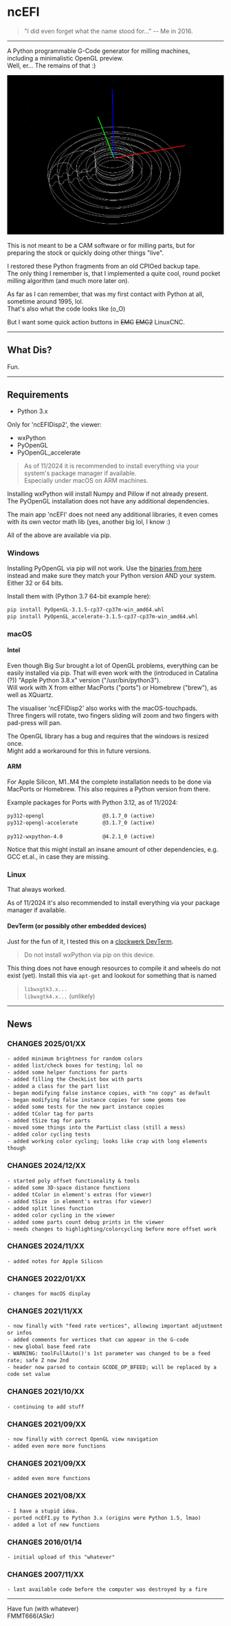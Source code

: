 ncEFI
=====
>"I did even forget what the name stood for..." -- Me in 2016.

---

A Python programmable G-Code generator for milling machines,  
including a minimalistic OpenGL preview.  
Well, er... The remains of that :)

![Circular Pocket Toolpath](/images/ncEFI_circularPockets.png)  

This is not meant to be a CAM software or for milling parts, but
for preparing the stock or quickly doing other things "live".

I restored these Python fragments from an old CPIOed backup tape.  
The only thing I remember is, that I implemented a quite cool, round
pocket milling algorithm (and much more later on).

As far as I can remember, that was my first contact with Python at all,  
sometime around 1995, lol.  
That's also what the code looks like (o_O)

But I want some quick action buttons in ~~EMC~~ ~~EMC2~~ LinuxCNC.


---
## What Dis?

Fun.

---
## Requirements

- Python 3.x

Only for 'ncEFIDisp2', the viewer:
 - wxPython
 - PyOpenGL
 - PyOpenGL_accelerate

> As of 11/2024 it is recommended to install everything via your system's package manager if available.  
> Especially under macOS on ARM machines.

Installing wxPython will install Numpy and Pillow if not already present.  
The PyOpenGL installation does not have any additional dependencies.

The main app 'ncEFI' does not need any additional libraries, it even comes with its own
vector math lib (yes, another big lol, I know :)

All of the above are available via pip.


### Windows
Installing PyOpenGL via pip will not work. Use the [binaries from here][1] instead
and make sure they match your Python version AND your system. Either 32 or 64 bits.

Install them with (Python 3.7 64-bit example here):

    pip install PyOpenGL‑3.1.5‑cp37‑cp37m‑win_amd64.whl
    pip install PyOpenGL_accelerate‑3.1.5‑cp37‑cp37m‑win_amd64.whl


### macOS

#### Intel

Even though Big Sur brought a lot of OpenGL problems, everything can be easily
installed via pip. That will even work with the (introduced in Catalina (?))
"Apple Python 3.8.x" version ("/usr/bin/python3").  
Will work with X from either MacPorts ("ports") or Homebrew ("brew"), as well as
XQuartz.

The visualiser 'ncEFIDisp2' also works with the macOS-touchpads.  
Three fingers will rotate, two fingers sliding will zoom and two fingers
with pad-press will pan.

The OpenGL library has a bug and requires that the windows is resized once.  
Might add a workaround for this in future versions.

#### ARM

For Apple Silicon, M1..M4 the complete installation needs to be done via MacPorts or Homebrew.
This also requires a Python version from there.

Example packages for Ports with Python 3.12, as of 11/2024:

    py312-opengl                   @3.1.7_0 (active)
    py312-opengl-accelerate        @3.1.7_0 (active)

    py312-wxpython-4.0             @4.2.1_0 (active)

Notice that this might install an insane amount of other dependencies,
e.g. GCC et.al., in case they are missing.

### Linux
That always worked.

As of 11/2024 it's also recommended to install everything via your package manager if available.

#### DevTerm (or possibly other embedded devices)
Just for the fun of it, I tested this on a [clockwerk DevTerm][2].  

> Do not install wxPython via pip on this device.

This thing does not have enough resources to compile it and wheels do
not exist (yet). Install this via ```apt-get``` and lookout for something
that is named
> ```libwxgtk3.x...```  
> ```libwxgtk4.x...``` (unlikely)


---
## News

### CHANGES 2025/01/XX
    - added minimum brightness for random colors
    - added list/check boxes for testing; lol no
    - added some helper functions for parts
    - added filling the CheckList box with parts
    - added a class for the part list
    - began modifying false instance copies, with "no copy" as default
    - began modifying false instance copies for some geoms too
    - added some tests for the new part instance copies
    - added tColor tag for parts
    - added tSize tag for parts
    - moved some things into the PartList class (still a mess)
    - added color cycling tests
    - added working color cycling; looks like crap with long elements though


### CHANGES 2024/12/XX
    - started poly offset functionality & tools
    - added some 3D-space distance functions
    - added tColor in element's extras (for viewer)
    - added tSize  in element's extras (for viewer)
    - added split lines function
    - added color cycling in the viewer
    - added some parts count debug prints in the viewer
    - needs changes to highlighting/colorcycling before more offset work


### CHANGES 2024/11/XX
    - added notes for Apple Silicon


### CHANGES 2022/01/XX
    - changes for macOS display


### CHANGES 2021/11/XX
    - now finally with "feed rate vertices", allowing important adjustment or infos
    - added comments for vertices that can appear in the G-code
    - new global base feed rate
    - WARNING: toolFullAuto()'s 1st parameter was changed to be a feed rate; safe Z now 2nd
    - header now parsed to contain GCODE_OP_BFEED; will be replaced by a code set value


### CHANGES 2021/10/XX
    - continuing to add stuff


### CHANGES 2021/09/XX
    - now finally with correct OpenGL view navigation
    - added even more more functions


### CHANGES 2021/09/XX
    - added even more functions


### CHANGES 2021/08/XX
    - I have a stupid idea.
    - ported ncEFI.py to Python 3.x (origins were Python 1.5, lmao)
    - added a lot of new functions


### CHANGES 2016/01/14
    - initial upload of this "whatever"


### CHANGES 2007/11/XX
    - last available code before the computer was destroyed by a fire


---
Have fun (with whatever)  
FMMT666(ASkr)



[1]: https://www.lfd.uci.edu/~gohlke/pythonlibs/#pyopengl
[2]: https://www.clockworkpi.com/devterm

